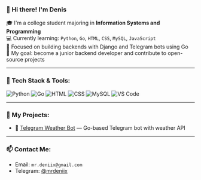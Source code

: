 ### 👋 Hi there! I'm Denis

🎓 I'm a college student majoring in **Information Systems and Programming**  
💻 Currently learning: `Python`, `Go`, `HTML`, `CSS`, `MySQL`, `JavaScript`  
🌱 Focused on building backends with Django and Telegram bots using Go  
🚀 My goal: become a junior backend developer and contribute to open-source projects

---

### 🧰 Tech Stack & Tools:
![Python](https://img.shields.io/badge/-Python-333?style=flat&logo=python)
![Go](https://img.shields.io/badge/-Go-333?style=flat&logo=go)
![HTML](https://img.shields.io/badge/-HTML5-333?style=flat&logo=html5)
![CSS](https://img.shields.io/badge/-CSS3-333?style=flat&logo=css3)
![MySQL](https://img.shields.io/badge/-MySQL-333?style=flat&logo=mysql)
![VS Code](https://img.shields.io/badge/-VSCode-333?style=flat&logo=visual-studio-code)

---

### 📌 My Projects:
- 🤖 [Telegram Weather Bot](https://github.com/...) — Go-based Telegram bot with weather API
---

### 📫 Contact Me:
- Email: `mr.deniix@gmail.com`
- Telegram: [@mrdeniix](https://t.me/@mrdeniix)

